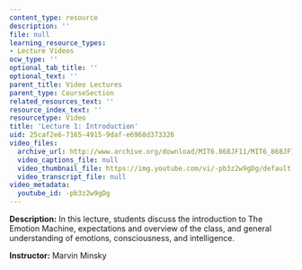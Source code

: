 ```yaml
---
content_type: resource
description: ''
file: null
learning_resource_types:
- Lecture Videos
ocw_type: ''
optional_tab_title: ''
optional_text: ''
parent_title: Video Lectures
parent_type: CourseSection
related_resources_text: ''
resource_index_text: ''
resourcetype: Video
title: 'Lecture 1: Introduction'
uid: 25caf2e6-7165-4915-9daf-e6968d373326
video_files:
  archive_url: http://www.archive.org/download/MIT6.868JF11/MIT6_868JF11_lec01_300k.mp4
  video_captions_file: null
  video_thumbnail_file: https://img.youtube.com/vi/-pb3z2w9gDg/default.jpg
  video_transcript_file: null
video_metadata:
  youtube_id: -pb3z2w9gDg
---
```


**Description:** In this lecture, students discuss the introduction to The Emotion Machine, expectations and overview of the class, and general understanding of emotions, consciousness, and intelligence.

**Instructor:** Marvin Minsky